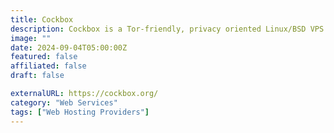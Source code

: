```yaml
---
title: Cockbox
description: Cockbox is a Tor-friendly, privacy oriented Linux/BSD VPS provider.
image: ""
date: 2024-09-04T05:00:00Z
featured: false
affiliated: false
draft: false

externalURL: https://cockbox.org/
category: "Web Services"
tags: ["Web Hosting Providers"]
---
```

